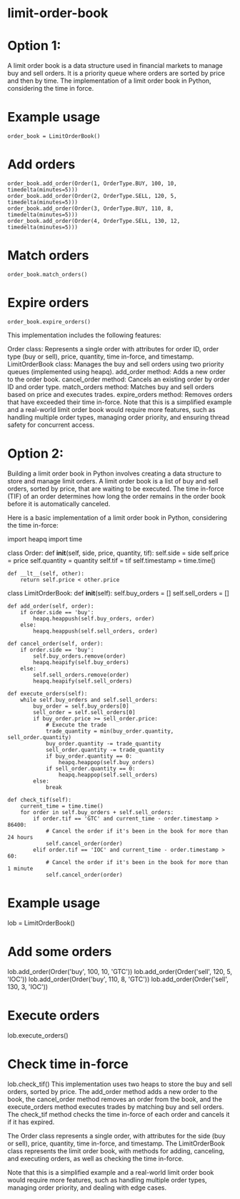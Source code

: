 # limit-order-book

# Option 1: 

A limit order book is a data structure used in financial markets to manage buy and sell orders. It is a priority queue where orders are sorted by price and then by time. The implementation of a limit order book in Python, considering the time in force.

# Example usage
```
order_book = LimitOrderBook()
```

# Add orders
```
order_book.add_order(Order(1, OrderType.BUY, 100, 10, timedelta(minutes=5)))
order_book.add_order(Order(2, OrderType.SELL, 120, 5, timedelta(minutes=5)))
order_book.add_order(Order(3, OrderType.BUY, 110, 8, timedelta(minutes=5)))
order_book.add_order(Order(4, OrderType.SELL, 130, 12, timedelta(minutes=5)))
```

# Match orders
```
order_book.match_orders()
```

# Expire orders
```
order_book.expire_orders()
```

This implementation includes the following features:

Order class: Represents a single order with attributes for order ID, order type (buy or sell), price, quantity, time in-force, and timestamp.
LimitOrderBook class: Manages the buy and sell orders using two priority queues (implemented using heapq).
add_order method: Adds a new order to the order book.
cancel_order method: Cancels an existing order by order ID and order type.
match_orders method: Matches buy and sell orders based on price and executes trades.
expire_orders method: Removes orders that have exceeded their time in-force.
Note that this is a simplified example and a real-world limit order book would require more features, such as handling multiple order types, managing order priority, and ensuring thread safety for concurrent access.


# Option 2: 

Building a limit order book in Python involves creating a data structure to store and manage limit orders. A limit order book is a list of buy and sell orders, sorted by price, that are waiting to be executed. The time in-force (TIF) of an order determines how long the order remains in the order book before it is automatically canceled.

Here is a basic implementation of a limit order book in Python, considering the time in-force:

import heapq
import time

class Order:
    def __init__(self, side, price, quantity, tif):
        self.side = side
        self.price = price
        self.quantity = quantity
        self.tif = tif
        self.timestamp = time.time()

    def __lt__(self, other):
        return self.price < other.price

class LimitOrderBook:
    def __init__(self):
        self.buy_orders = []
        self.sell_orders = []

    def add_order(self, order):
        if order.side == 'buy':
            heapq.heappush(self.buy_orders, order)
        else:
            heapq.heappush(self.sell_orders, order)

    def cancel_order(self, order):
        if order.side == 'buy':
            self.buy_orders.remove(order)
            heapq.heapify(self.buy_orders)
        else:
            self.sell_orders.remove(order)
            heapq.heapify(self.sell_orders)

    def execute_orders(self):
        while self.buy_orders and self.sell_orders:
            buy_order = self.buy_orders[0]
            sell_order = self.sell_orders[0]
            if buy_order.price >= sell_order.price:
                # Execute the trade
                trade_quantity = min(buy_order.quantity, sell_order.quantity)
                buy_order.quantity -= trade_quantity
                sell_order.quantity -= trade_quantity
                if buy_order.quantity == 0:
                    heapq.heappop(self.buy_orders)
                if sell_order.quantity == 0:
                    heapq.heappop(self.sell_orders)
            else:
                break

    def check_tif(self):
        current_time = time.time()
        for order in self.buy_orders + self.sell_orders:
            if order.tif == 'GTC' and current_time - order.timestamp > 86400:
                # Cancel the order if it's been in the book for more than 24 hours
                self.cancel_order(order)
            elif order.tif == 'IOC' and current_time - order.timestamp > 60:
                # Cancel the order if it's been in the book for more than 1 minute
                self.cancel_order(order)

# Example usage
lob = LimitOrderBook()

# Add some orders
lob.add_order(Order('buy', 100, 10, 'GTC'))
lob.add_order(Order('sell', 120, 5, 'IOC'))
lob.add_order(Order('buy', 110, 8, 'GTC'))
lob.add_order(Order('sell', 130, 3, 'IOC'))

# Execute orders
lob.execute_orders()

# Check time in-force
lob.check_tif()
This implementation uses two heaps to store the buy and sell orders, sorted by price. The add_order method adds a new order to the book, the cancel_order method removes an order from the book, and the execute_orders method executes trades by matching buy and sell orders. The check_tif method checks the time in-force of each order and cancels it if it has expired.

The Order class represents a single order, with attributes for the side (buy or sell), price, quantity, time in-force, and timestamp. The LimitOrderBook class represents the limit order book, with methods for adding, canceling, and executing orders, as well as checking the time in-force.

Note that this is a simplified example and a real-world limit order book would require more features, such as handling multiple order types, managing order priority, and dealing with edge cases.
